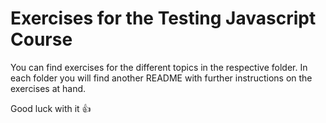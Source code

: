 # Exercises for the Testing Javascript Course

You can find exercises for the different topics in the respective folder. In each folder you will find another README with further instructions on the exercises at hand.

Good luck with it 👍
